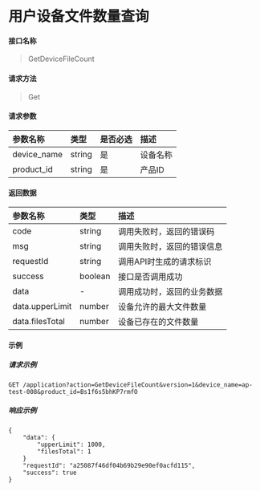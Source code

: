 # 用户设备文件数量查询

#### 接口名称

> GetDeviceFileCount

#### 请求方法

> Get

#### 请求参数

| 参数名称   | 类型   | 是否必选 | 描述   |
| :--------- | :----- | :------- | :----- |
| device_name | string | 是       | 设备名称 |
| product_id  | string | 是       | 产品ID |

#### 返回数据

| 参数名称          | 类型    | 描述                       |
| :--------------------- | :------ | :------------------------- |
| code                   | string  | 调用失败时，返回的错误码   |
| msg                    | string  | 调用失败时，返回的错误信息 |
| requestId              | string  | 调用API时生成的请求标识   |
| success                | boolean | 接口是否调用成功  |
| data                   | -       | 调用成功时，返回的业务数据 |
| data.upperLimit        | number  | 设备允许的最大文件数量 |
| data.filesTotal        | number  | 设备已存在的文件数量 |

#### 示例

##### 请求示例

```
GET /application?action=GetDeviceFileCount&version=1&device_name=ap-test-008&product_id=Bs1f6s5bhKP7rmfO
```


##### 响应示例

```
{
    "data": { 
        "upperLimit": 1000,
        "filesTotal": 1
    } 
    "requestId": "a25087f46df04b69b29e90ef0acfd115", 
    "success": true
}
```